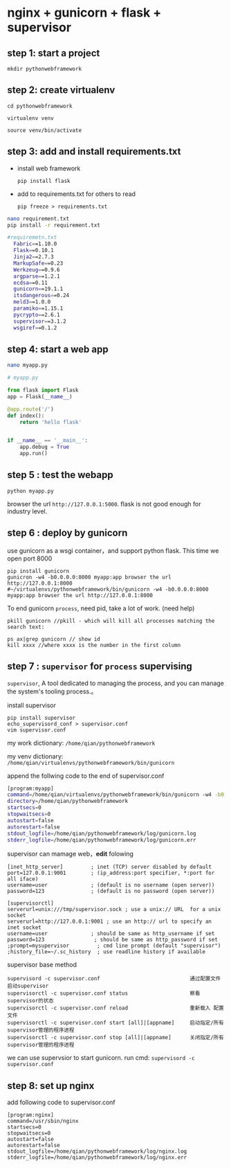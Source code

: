 # nginx + gunicorn + flask + supervisor

## step 1:  start a project

```
mkdir pythonwebframework
```

## step 2: create virtualenv

```
cd pythonwebframework

virtualenv venv

source venv/bin/activate
```

## step 3: add and install requirements.txt


- install web framework
  ```
  pip install flask
  ```
- add to requirements.txt for others to read
  ```
  pip freeze > requirements.txt
  ```
```sh
nano requirement.txt 
pip install -r requirement.txt 

#requiremetn.txt
  Fabric==1.10.0
  Flask==0.10.1
  Jinja2==2.7.3
  MarkupSafe==0.23
  Werkzeug==0.9.6
  argparse==1.2.1
  ecdsa==0.11
  gunicorn==19.1.1
  itsdangerous==0.24
  meld3==1.0.0
  paramiko==1.15.1
  pycrypto==2.6.1
  supervisor==3.1.2
  wsgiref==0.1.2

```

## step 4: start a web app
```sh
nano myapp.py  
```

```python  
# myapp.py

from flask import Flask
app = Flask(__name__)

@app.route('/')
def index():
    return 'hello flask'


if __name__ == '__main__':
    app.debug = True
    app.run()
```
 
## step 5 : test the webapp

```
python myapp.py
```
browser the url `http://127.0.0.1:5000`. flask is not good enough for industry level.

## step 6 : deploy by gunicorn

use gunicorn as a wsgi container，and support python flask. This time we open port 8000
```
pip install gunicorn
gunicron -w4 -b0.0.0.0:8000 myapp:app browser the url http://127.0.0.1:8000
#~/virtualenvs/pythonwebframework/bin/gunicorn -w4 -b0.0.0.0:8000 myapp:app browser the url http://127.0.0.1:8000
```
To end gunicorn `process`, need pid, take a lot of work. (need help)
```
pkill gunicorn //pkill - which will kill all processes matching the search text:
```
```
ps ax|grep gunicorn // show id
kill xxxx //where xxxx is the number in the first column
```

## step 7 : `supervisor` for `process` supervising
`supervisor`, A tool dedicated to managing the process, and you can manage the system's tooling process.。

install supervisor
```
pip install supervisor
echo_supervisord_conf > supervisor.conf
vim supervisor.conf
```

my work dictionary: `/home/qian/pythonwebframework`

my venv dictionary: `/home/qian/virtualenvs/pythonwebframework/bin/gunicorn`

append the follwing code to the end of supervisor.conf
```sh
[program:myapp]
command=/home/qian/virtualenvs/pythonwebframework/bin/gunicorn -w4 -b0.0.0.0:2170 myapp:app    ; supervisor set gunicorn to run myapp on 0.0.0.0:2170
directory=/home/qian/pythonwebframework                                                 ; project dirc
startsecs=0                                                                             ; start time
stopwaitsecs=0                                                                          ; end wait time
autostart=false                                                                         ; 
autorestart=false                                                                       ; 
stdout_logfile=/home/qian/pythonwebframework/log/gunicorn.log                           ; log file
stderr_logfile=/home/qian/pythonwebframework/log/gunicorn.err                           ; err file

```

supervisor can mamage web，**edit** folowing
```
[inet_http_server]         ; inet (TCP) server disabled by default
port=127.0.0.1:9001        ; (ip_address:port specifier, *:port for all iface)
username=user              ; (default is no username (open server))
password=123               ; (default is no password (open server))

[supervisorctl]
serverurl=unix:///tmp/supervisor.sock ; use a unix:// URL  for a unix socket
serverurl=http://127.0.0.1:9001 ; use an http:// url to specify an inet socket
username=user              ; should be same as http_username if set
password=123                ; should be same as http_password if set
;prompt=mysupervisor         ; cmd line prompt (default "supervisor")
;history_file=~/.sc_history  ; use readline history if available
```

supervisor base method
```
supervisord -c supervisor.conf                             通过配置文件启动supervisor
supervisorctl -c supervisor.conf status                    察看supervisor的状态
supervisorctl -c supervisor.conf reload                    重新载入 配置文件
supervisorctl -c supervisor.conf start [all]|[appname]     启动指定/所有 supervisor管理的程序进程
supervisorctl -c supervisor.conf stop [all]|[appname]      关闭指定/所有 supervisor管理的程序进程
```

we can use supervsior to start gunicorn. run cmd:  `supervisord -c supervisor.conf`

## step 8: set up nginx

add following code to supervisor.conf

```
[program:nginx]
command=/usr/sbin/nginx
startsecs=0
stopwaitsecs=0
autostart=false
autorestart=false
stdout_logfile=/home/qian/pythonwebframework/log/nginx.log
stderr_logfile=/home/qian/pythonwebframework/log/nginx.err
```





